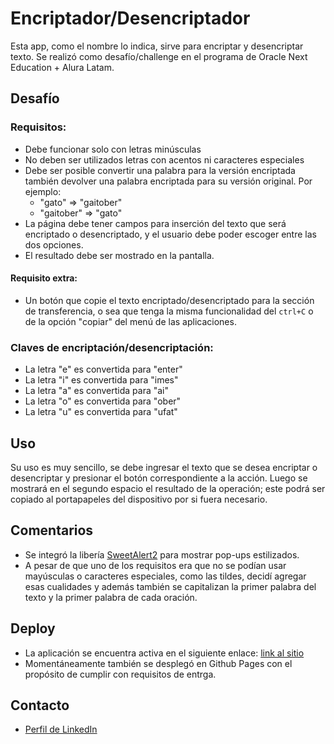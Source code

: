# Encriptador/Desencriptador
Esta app, como el nombre lo indica, sirve para encriptar y desencriptar texto. Se realizó como desafío/challenge en el programa de Oracle Next Education + Alura Latam.

## Desafío

### Requisitos:
- Debe funcionar solo con letras minúsculas
- No deben ser utilizados letras con acentos ni caracteres especiales
- Debe ser posible convertir una palabra para la versión encriptada también devolver una palabra encriptada para su versión original. Por ejemplo:
  - "gato" => "gaitober"
  - "gaitober" => "gato"
- La página debe tener campos para 
inserción del texto que será encriptado o desencriptado, y el usuario debe poder escoger entre las dos opciones.
- El resultado debe ser mostrado en la pantalla.

#### Requisito extra:
- Un botón que copie el texto encriptado/desencriptado para la sección de transferencia, o sea que tenga la misma funcionalidad del `ctrl+C` o de la opción "copiar" del menú de las aplicaciones.

### Claves de encriptación/desencriptación:
- La letra "e" es convertida para "enter"
- La letra "i" es convertida para "imes"
- La letra "a" es convertida para "ai"
- La letra "o" es convertida para "ober"
- La letra "u" es convertida para "ufat"

## Uso
Su uso es muy sencillo, se debe ingresar el texto que se desea encriptar o desencriptar y presionar el botón correspondiente a la acción. Luego se mostrará en el segundo espacio el resultado de la operación; este podrá ser copiado al portapapeles del dispositivo por si fuera necesario.

## Comentarios
- Se integró la libería [SweetAlert2](https://sweetalert2.github.io/) para mostrar pop-ups estilizados.
- A pesar de que uno de los requisitos era que no se podían usar mayúsculas o caracteres especiales, como las tildes, decidí agregar esas cualidades y además también se capitalizan la primer palabra del texto y la primer palabra de cada oración.

## Deploy
- La aplicación se encuentra activa en el siguiente enlace: [link al sitio](https://encryptador-aluone.netlify.app/)
- Momentáneamente también se desplegó en Github Pages con el propósito de cumplir con requisitos de entrga.

## Contacto
- [Perfil de LinkedIn](https://www.linkedin.com/in/santiagofonzo/)